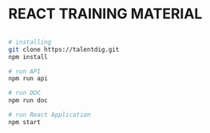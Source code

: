 # REACT TRAINING MATERIAL

```sh

# installing
git clone https://talentdig.git
npm install

# run API
npm run api

# run DOC
npm run doc

# run React Application
npm start

```
